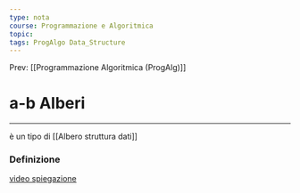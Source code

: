 ```yaml
---
type: nota
course: Programmazione e Algoritmica
topic: 
tags: ProgAlgo Data_Structure
---
```


Prev: [[Programmazione Algoritmica (ProgAlg)]]

# a-b Alberi
---
è un tipo di [[Albero struttura dati]]
### Definizione
[video spiegazione](https://www.youtube.com/watch?v=lifFgyB77zc)